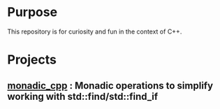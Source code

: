 # Purpose
This repository is for curiosity and fun in the context of C++.

# Projects
## [monadic_cpp](https://github.com/mohansn/cppfun/tree/main/monadic_cpp) : Monadic operations to simplify working with std::find/std::find_if
